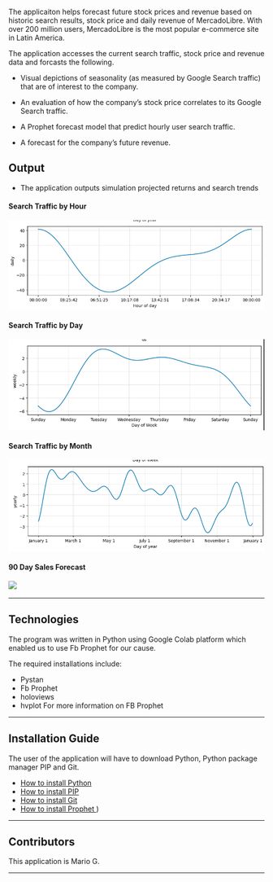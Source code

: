 

The applicaiton helps forecast future stock prices and revenue based on historic search results, stock price and daily revenue of  MercadoLibre. With over 200 million users, MercadoLibre is the most popular e-commerce site in Latin America. 


The application accesses the current search traffic, stock price and revenue data and forcasts the following. 

- Visual depictions of seasonality (as measured by Google Search traffic) that are of interest to the company.

- An evaluation of how the company’s stock price correlates to its Google Search traffic.

- A Prophet forecast model that  predict hourly user search traffic.
  
- A forecast for the company’s future revenue.




## Output

- The application outputs simulation projected returns and search trends 


#### Search Traffic by Hour
<img src="./Images/search_traffic_by_hour.png">

#### Search Traffic by Day
<img src="./Images/search_traffic_by_day.png">

#### Search Traffic by Month
<img src="./Images/search_traffic_by_month.png">

#### 90 Day Sales Forecast
<img src="./Images/10_Year_Distribution.png">

---

## Technologies


The program was written in Python using Google Colab platform which enabled us to use Fb Prophet for our cause.

The required installations include:

- Pystan
- Fb Prophet
- holoviews
- hvplot
For more information on FB Prophet


---

## Installation Guide

The user of the application will have to download Python,   Python package manager PIP and Git.

   - [How to install Python](https://www.python.org/downloads/) 
   - [How to install PIP ](https://pip.pypa.io/en/stable/installation/) 
   - [How to install Git ](https://git-scm.com/book/en/v2/Getting-Started-Installing-Git)
   - [How to install Prophet ](https://facebook.github.io/prophet/docs/installation.html#installation-in-python))


---

## Contributors

This application is Mario G.

---
